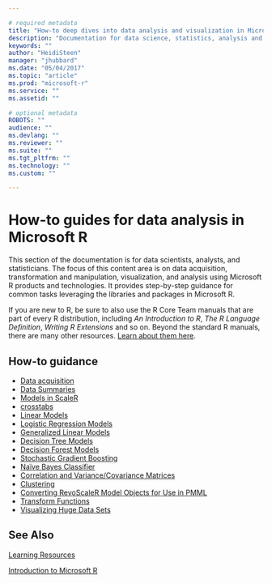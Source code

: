 ```yaml
---

# required metadata
title: "How-to deep dives into data analysis and visualization in Microsoft R"
description: "Documentation for data science, statistics, analysis and visualization using Microsoft R libraries and tools."
keywords: ""
author: "HeidiSteen"
manager: "jhubbard"
ms.date: "05/04/2017"
ms.topic: "article"
ms.prod: "microsoft-r"
ms.service: ""
ms.assetid: ""

# optional metadata
ROBOTS: ""
audience: ""
ms.devlang: ""
ms.reviewer: ""
ms.suite: ""
ms.tgt_pltfrm: ""
ms.technology: ""
ms.custom: ""

---
```


# How-to guides for data analysis in Microsoft R

This section of the documentation is for data scientists, analysts, and statisticians. The focus of this content area is on data acquisition, transformation and manipulation, visualization, and analysis using Microsoft R products and technologies. It provides step-by-step guidance for common tasks leveraging the libraries and packages in Microsoft R.

If you are new to R, be sure to also use the R Core Team manuals that are part of every R distribution, including *An Introduction to R*, *The R Language Definition*, *Writing R Extensions* and so on. Beyond the standard R manuals, there are many other resources. [Learn about them here](../microsoft-r-more-resources.md).

## How-to guidance

* [Data acquisition](how-to-revoscaler-data-import.md)
* [Data Summaries](how-to-revoscaler-data-summaries.md)
* [Models in ScaleR](../scaler-user-guide-models.md)
* [crosstabs](how-to-revoscaler-crosstabs.md)
* [Linear Models](../scaler-user-guide-linear-model.md)
* [Logistic Regression Models](../scaler-user-guide-logistic-regression.md)
* [Generalized Linear Models](../scaler-user-guide-generalized-linear-model.md)
* [Decision Tree Models](../scaler-user-guide-decision-tree.md)
* [Decision Forest Models](../scaler-user-guide-decision-forest.md)
* [Stochastic Gradient Boosting](how-to-revoscaler-boosting.md)
* [Naïve Bayes Classifier](../scaler-user-guide-naive-bayes.md)
* [Correlation and Variance/Covariance Matrices](how-to-revoscaler-covcor.md)
* [Clustering](how-to-revoscaler-cluster.md)
* [Converting RevoScaleR Model Objects for Use in PMML](how-to-developer-pmml.md)
* [Transform Functions](concept-what-is-data-transformations.md)
* [Visualizing Huge Data Sets](../scaler-user-guide-visualize-huge-data-sets.md)

## See Also

[Learning Resources](../microsoft-r-more-resources.md)

[Introduction to Microsoft R](../microsoft-r-getting-started.md)
